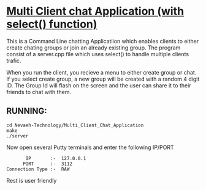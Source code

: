 # [Multi Client chat Application (with select() function)](https://github.com/charlie219/Nevaeh-Technology/tree/main/Multi_Client_Chat_Application)

This is a Command Line chatting Applicatiion which enables clients to either create chating groups or join an already existing group. 
The program consist of a server.cpp file which uses select() to handle multiple clients trafic. 

When you run the client, you recieve a menu to either create group or chat. If you select create group, a new group will be created with a random 4 digit ID. The 
Group Id will flash on the screen and the user can share it to their friends to chat with them. 

## RUNNING:

    cd Nevaeh-Technology/Multi_Client_Chat_Application
    make
    ./server
    
Now open several Putty terminals and enter the following IP/PORT
    
           IP       :-  127.0.0.1
          PORT      :-  3112
    Connection Type :-  RAW
 
Rest is user friendly
